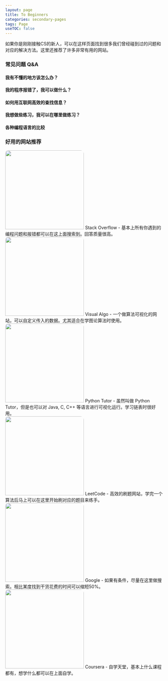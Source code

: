 ```yaml
---
layout: page
title: To Beginners
categories: secondary-pages
tags: Page
useTOC: false
---
```


如果你是刚刚接触CS的新人，可以在这样页面找到很多我们曾经碰到过的问题和对应的解决方法。这里还推荐了许多非常有用的网站。

### **常见问题 Q&A**

<div class="simple-card" onClick="window.location.href='{{ site.baseurl }}/2021/02/01/How-to-ask-Questions.html'">
<h4>我有不懂的地方该怎么办？</h4>
</div>

<div class="simple-card" onclick="window.location.href='{{ site.baseurl }}/2021/02/21/How-to-read-Exceptions.html'">
<h4>我的程序报错了，我可以做什么？</h4>
</div>

<div class="simple-card" onclick="window.location.href='{{ site.baseurl }}/2021/03/01/How-to-find-info.html'">
<h4>如何用互联网高效的查找信息？</h4>
</div>

<div class="simple-card" onclick="window.location.href='{{ site.baseurl }}/2021/03/01/Where-to-exercise.html'">
<h4>我想做些练习，我可以在哪里做练习？</h4>
</div>
<div class="simple-card" onclick="window.location.href='{{ site.baseurl }}/2021/02/27/Languages-Compare.html'">
<h4>各种编程语言的比较</h4>
</div>

### **好用的网站推荐**

<div class="center-card-box">
    <div class="round-card">
        <img src="https://i.loli.net/2021/03/09/Zbsh7nXyEKrdiBa.png" width="250px" style="border-radius: 10px 10px 0 0">
    Stack Overflow - 基本上所有你遇到的编程问题和报错都可以在这上面搜索到。回答质量很高。
    </div>
    <div class="round-card">
        <img src="https://gitee.com/MarkYutianChen/mark-markdown-imagebed/raw/master/20210309072218.png" width="250px" style="border-radius: 10px 10px 0 0">
    Visual Algo - 一个做算法可视化的网站，可以自定义传入的数据。尤其适合在学图论算法时使用。
    </div>
    <div class="round-card">
        <img src="https://gitee.com/MarkYutianChen/mark-markdown-imagebed/raw/master/20210309072630.png" width="250px" style="border-radius: 10px 10px 0 0">
    Python Tutor - 虽然叫做 Python Tutor，但是也可以对 Java, C, C++ 等语言进行可视化运行。学习链表时很好用。
    </div>
    <div class="round-card">
        <img src="https://gitee.com/MarkYutianChen/mark-markdown-imagebed/raw/master/20210309072906.png" width="250px" style="border-radius: 10px 10px 0 0">
    LeetCode - 高效的刷题网站，学完一个算法后马上可以在这里开始刷对应的题目来练手。
    </div>
    <div class="round-card">
        <img src="https://gitee.com/MarkYutianChen/mark-markdown-imagebed/raw/master/20210309073141.png" width="250px" style="border-radius: 10px 10px 0 0">
    Google - 如果有条件，尽量在这里做搜索。相比某度找到干货花费的时间可以缩短50%。
    </div>
	<div class="round-card">
        <img src="https://gitee.com/MarkYutianChen/mark-markdown-imagebed/raw/master/20210309073651.png" width="250px" style="border-radius: 10px 10px 0 0">
    Coursera - 自学天堂，基本上什么课程都有，想学什么都可以在上面自学。
    </div>
    
</div>